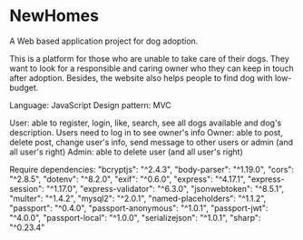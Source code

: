 # NewHomes
A Web based application project for dog adoption.

This is a platform for those who are unable to take care of their dogs. They want to look for a responsible and caring owner who they can keep in touch after adoption. Besides, the website also helps people to find dog with low-budget.

Language: JavaScript
Design pattern: MVC

User: able to register, login, like, search, see all dogs available and dog's description. Users need to log in to see owner's info
Owner: able to post, delete post, change user's info, send message to other users or admin (and all user's right)
Admin: able to delete user (and all user's right)

Require dependencies:
    "bcryptjs": "^2.4.3",
    "body-parser": "^1.19.0",
    "cors": "^2.8.5",
    "dotenv": "^8.2.0",
    "exif": "^0.6.0",
    "express": "^4.17.1",
    "express-session": "^1.17.0",
    "express-validator": "^6.3.0",
    "jsonwebtoken": "^8.5.1",
    "multer": "^1.4.2",
    "mysql2": "^2.0.1",
    "named-placeholders": "^1.1.2",
    "passport": "^0.4.0",
    "passport-anonymous": "^1.0.1",
    "passport-jwt": "^4.0.0",
    "passport-local": "^1.0.0",
    "serializejson": "^1.0.1",
    "sharp": "^0.23.4"


